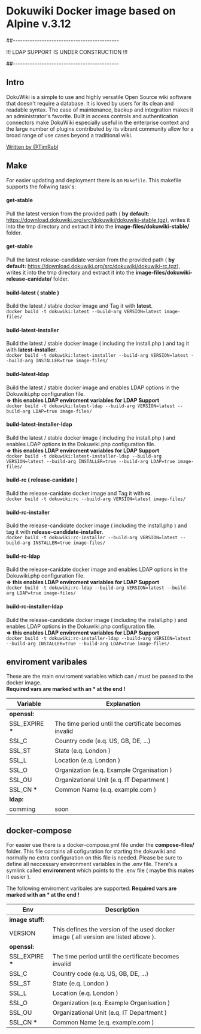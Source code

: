 # Dokuwiki Docker image based on Alpine v.3.12

##--------------------------------------------

!!! LDAP SUPPORT  IS UNDER CONSTRUCTION !!!

##--------------------------------------------


## Intro
DokuWiki is a simple to use and highly versatile Open Source wiki software that doesn't require
a database. It is loved by users for its clean and readable syntax. The ease of maintenance,
backup and integration makes it an administrator's favorite. Built in access controls and
authentication connectors make DokuWiki especially useful in the enterprise context and
the large number of plugins contributed by its vibrant community allow for a broad
range of use cases beyond a traditional wiki.


[ Written by @TimRabl ]( https://github.com/timrabl/ "@TimRabl GitHub")

## Make
For easier updating and deployment there is an `Makefile`.
This makefile supports the follwing task's:

#### get-stable
Pull the latest version from the provided path ( **by default:** https://download.dokuwiki.org/src/dokuwiki/dokuwiki-stable.tgz),
writes it into the tmp directory and extract it into the **image-files/dokuwiki-stable/** folder.

#### get-stable
Pull the latest release-candidate version from the provided path ( **by default:** https://download.dokuwiki.org/src/dokuwiki/dokuwiki-rc.tgz),
writes it into the tmp directory and extract it into the **image-files/dokuwiki-release-canidate/** folder.

#### build-latest ( stable )
Build the latest / stable docker image and Tag it with **latest**.
</br>
`docker build -t dokuwiki:latest --build-arg VERSION=latest image-files/`

#### build-latest-installer
Build the latest / stable docker image ( including the install.php ) and tag it with **latest-installer**.
</br>
`docker build -t dokuwiki:latest-installer --build-arg VERSION=latest --build-arg INSTALLER=true image-files/`

#### build-latest-ldap
Build the latest / stable docker image and enables LDAP options in the Dokuwiki.php configuration file.
</br>
**=> this enables LDAP enviroment variables for LDAP Support**
</br>
`docker build -t dokuwiki:latest-ldap --build-arg VERSION=latest --build-arg LDAP=true image-files/`

#### build-latest-installer-ldap
Build the latest / stable docker image ( including the install.php ) and enables LDAP options in the Dokuwiki.php configuration file.
</br>
**=> this enables LDAP enviroment variables for LDAP Support**
</br>
`docker build -t dokuwiki:latest-installer-ldap --build-arg VERSION=latest --build-arg INSTALLER=true --build-arg LDAP=true image-files/`

#### build-rc ( release-canidate )
Build the release-canidate docker image and Tag it with **rc**.
</br>
`docker build -t dokuwiki:rc --build-arg VERSION=latest image-files/`

#### build-rc-installer
Build the release-candidate docker image ( including the install.php ) and tag it with **release-candidate-installer**.
</br>
`docker build -t dokuwiki:rc-installer --build-arg VERSION=latest --build-arg INSTALLER=true image-files/`

#### build-rc-ldap
Build the release-canidate docker image and enables LDAP options in the Dokuwiki.php configuration file.
</br>
**=> this enables LDAP enviroment variables for LDAP Support**
</br>
`docker build -t dokuwiki:rc-ldap --build-arg VERSION=latest --build-arg LDAP=true image-files/`

#### build-rc-installer-ldap
Build the release-candidate docker image ( including the install.php ) and enables LDAP options in the Dokuwiki.php configuration file.
</br>
**=> this enables LDAP enviroment variables for LDAP Support**
</br>
`docker build -t dokuwiki:rc-installer-ldap --build-arg VERSION=latest --build-arg INSTALLER=true --build-arg LDAP=true image-files/`

## enviroment varibales
These are the main enviroment variables which can / must be passed to the docker image.
</br>
**Required vars are marked with an * at the end !**

| Variable | Explanation |
| -------- | ----------- |
| **openssl:** ||
| SSL_EXPIRE **\*** | The time period until the certificate becomes invalid |
| SSL_C | Country code (e.q. US, GB, DE, ...) |
| SSL_ST | State (e.q. London ) |
| SSL_L | Location (e.q. London ) |
| SSL_O | Organization (e.q. Example Organisation ) |
| SSL_OU | Organizational Unit (e.q. IT Department ) |
| SSL_CN **\*** | Common Name (e.q. example.com ) |
| **ldap:** ||
| comming | soon |

## docker-compose
For easier use there is a docker-compose.yml file under the **compose-files/** folder. This file contains all
cofiguration for starting the dokuwiki and normally no extra configuration on this file is needed. Please be sure
to define all neccessary environment variables in the .env file. There's a symlink called **environment**
which points to the .env file ( maybe this makes it easier ).

The following enviroment varibales are supported:
**Required vars are marked with an * at the end !**

| Env | Description |
|-----|-------------|
| **image stuff:** ||
| VERSION | This defines the version of the used docker image ( all version are listed above ). |
| **openssl:** ||
| SSL_EXPIRE **\*** | The time period until the certificate becomes invalid |
| SSL_C | Country code (e.q. US, GB, DE, ...) |
| SSL_ST | State (e.q. London ) |
| SSL_L | Location (e.q. London ) |
| SSL_O | Organization (e.q. Example Organisation ) |
| SSL_OU | Organizational Unit (e.q. IT Department ) |
| SSL_CN **\*** | Common Name (e.q. example.com ) |
